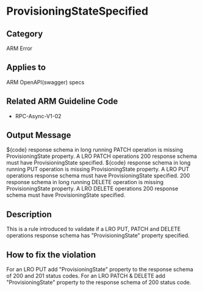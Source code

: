 # ProvisioningStateSpecified

## Category

ARM Error

## Applies to

ARM OpenAPI(swagger) specs

## Related ARM Guideline Code

- RPC-Async-V1-02

## Output Message

${code} response schema in long running PATCH operation is missing ProvisioningState property. A LRO PATCH operations 200 response schema must have ProvisioningState specified.
${code} response schema in long running PUT operation is missing ProvisioningState property. A LRO PUT operations response schema must have ProvisioningState specified.
200 response schema in long running DELETE operation is missing ProvisioningState property. A LRO DELETE operations 200 response schema must have ProvisioningState specified.

## Description

This is a rule introduced to validate if a LRO PUT, PATCH and DELETE operations response schema has "ProvisioningState" property specified.

## How to fix the violation

For an LRO PUT add "ProvisioningState" property to the response schema of 200 and 201 status codes.
For an LRO PATCH & DELETE add "ProvisioningState" property to the response schema of 200 status code.
